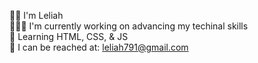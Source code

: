 👋🏾 I'm Leliah <br />
👩🏾‍💻 I'm currently working on advancing my techinal skills <br />
🌱 Learning HTML, CSS, & JS <br />
📧 I can be reached at: leliah791@gmail.com
